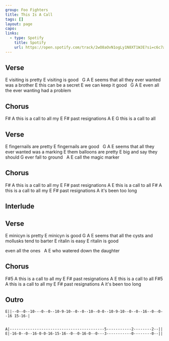 ```yaml
---
group: Foo Fighters
title: This Is A Call
tags: []
layout: page
capo: 
links: 
  - type: Spotify
    title: Spotify
    url: https://open.spotify.com/track/2wO8aOvN1ogLy1N8XT1WJE?si=c6c7afb518784fe8
---
```


## Verse

E
visiting is pretty
E
visiting is good
&nbsp;          G                     A    E
seems that all they ever wanted was a brother
E
this can be a secret
E
we can keep it good
&nbsp;      G                     A  E
even all the ever wanting had a problem

## Chorus
F#       A
this is a call to all my
E        F#
past resignations
A             E           G
this is a call to all

## Verse
E
fingernails are pretty
E
fingernails are good
&nbsp;          G                       A  E
seems that all they ever wanted was a marking
E
them balloons are pretty
E
big and say they should
G
ever fall to ground
&nbsp;   A    E
call the magic marker

## Chorus
F#       A
this is a call to all my
E         F#
past resignations
A           E
this is a call to all
F#         A
this is a call to all my
E         F#
past resignations
A
it's been too long

## Interlude

## Verse
E
minicyn is pretty
E
minicyn is good
G                                       A     E
seems that all the cysts and mollusks tend to barter
E
ritalin is easy
E
ritalin is good

even all the ones
&nbsp;              A     E
who watered down the daughter

## Chorus
F#5       A
this is a call to all my
E         F#
past resignations
A           E
this is a call to all
F#5         A
this is a call to all my
E         F#
past resignations
A
it's been too long

## Outro

```
E||--0--0--10---0--0--10-9-10--0--0--10--0-0--10-9-10--0--0--16--0--0--16 15-16-|


A|------------------------------------------5-----------2--------2--||
E|-16-0--0--16-0-0-16-15-16--0--0-16-0--0---3-----------0--------0--||
```
